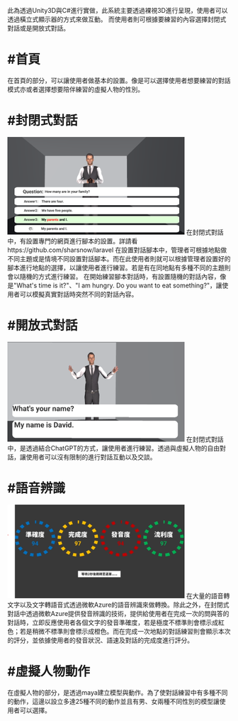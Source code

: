 此為透過Unity3D與C#進行實做，此系統主要透過裸視3D進行呈現，使用者可以透過橫立式顯示器的方式來做互動。
而使用者則可根據要練習的內容選擇封閉式對話或是開放式對話。

#首頁
============
在首頁的部分，可以讓使用者做基本的設置。像是可以選擇使用者想要練習的對話模式亦或者選擇想要陪伴練習的虛擬人物的性別。  

#封閉式對話
============
<img src="https://github.com/sharsnow/laravel/blob/main/public/image/dialogPractice/closeDialog.png" width="400">
在封閉式對話中，有設置專門的網頁進行腳本的設置。詳請看https://github.com/sharsnow/laravel  
在設置對話腳本中，管理者可根據地點做不同主題或是情境不同設置對話腳本。而在此使用者則就可以根據管理者設置好的腳本進行地點的選擇，以讓使用者進行練習。若是有在同地點有多種不同的主題則會以隨機的方式進行練習。  
在開始練習腳本對話時，有設置隨機的對話內容，像是"What's time is it?"、"I am hungry. Do you want to eat something?"，讓使用者可以模擬真實對話時突然不同的對話內容。  

#開放式對話
============
<img src="https://github.com/sharsnow/laravel/blob/main/public/image/dialogPractice/openDialog.png" width="400">
在封閉式對話中，是透過結合ChatGPT的方式，讓使用者進行練習。透過與虛擬人物的自由對話，讓使用者可以沒有限制的進行對話互動以及交談。  

#語音辨識
============
<img src="https://github.com/sharsnow/laravel/blob/main/public/image/dialogPractice/pronunciation.png" width="400">
在大量的語音轉文字以及文字轉語音式透過微軟Azure的語音辨識來做轉換。除此之外，在封閉式對話中透過微軟Azure提供發音辨識的技術，提供給使用者在完成一次的問與答的對話時，立即反應使用者各個文字的發音準確度，若是極度不標準則會標示成紅色；若是稍微不標準則會標示成橙色。而在完成一次地點的對話練習則會顯示本次的評分，並依據使用者的發音狀況、語速及對話的完成度進行評分。

#虛擬人物動作
===============
在虛擬人物的部分，是透過maya建立模型與動作。為了使對話練習中有多種不同的動作，這邊以設立多達25種不同的動作並且有男、女兩種不同性別的模型讓使用者可以選擇。
